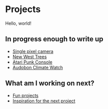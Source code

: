 # Projects

Hello, world!

## In progress enough to write up

* [Single pixel camera][0]
* [New West Trees][3]
* [Atari Punk Console][4]
* [Audobon Climate Watch][5]

## What am I working on next?

* [Fun projects][1]
* [Inspiration for the next project][2]


[0]: /projects/single-pixel-camera
[1]: /projects/next/
[2]: https://va7unx.space/projects/inspiration/
[3]: /projects/new-west-trees
[4]: /projects/atari-punk-console
[5]: /projects/audobon-climate-watch
